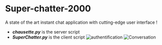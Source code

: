 # Super-chatter-2000

A state of the art instant chat application with cutting-edge user interface !
- ***chausette.py*** is the server script
- ***SuperChatter.py*** is the client script 
![authentification](https://user-images.githubusercontent.com/66411147/150566279-a7bca00e-88dd-47b1-b04f-8e99ca068dc6.png)
![Conversation](https://user-images.githubusercontent.com/66411147/150566297-a9db21a2-90d7-45b6-b290-a3a76b79cb13.png)
